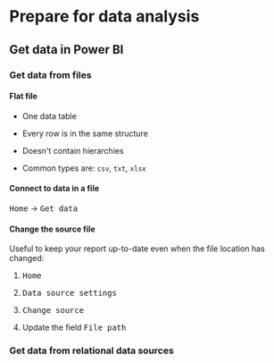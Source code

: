# Prepare for data analysis

## Get data in Power BI

### Get data from files

#### Flat file

- One data table

- Every row is in the same structure

- Doesn't contain hierarchies

- Common types are: `csv`, `txt`, `xlsx`

#### Connect to data in a file

<kbd>Home</kbd> -> <kbd>Get data</kbd>

#### Change the source file

Useful to keep your report up-to-date even when the file location has changed:

1. <kbd>Home</kbd>

2. <kbd>Data source settings</kbd>

3. <kbd>Change source</kbd>

4. Update the field <kbd>File path</kbd>

### Get data from relational data sources

